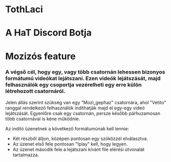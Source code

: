 # TothLaci
# A HaT Discord Botja

# Mozizós feature

### A végső cél, hogy egy, vagy több csatornán lehessen bizonyos formátumú videókat lejátszani. Ezen videók lejátszását, majd felhasználók egy csoportja vezérelheti egy erre külön létrehozott csatornáról.

Jelen állás szerint szükség van egy "Mozi_gephaz" csatornára, ahol "Vetito" ranggal rendelkező felhasználók indíthatják
majd el egy-egy videó lejátszását. Egyenlőre csak egy csatornán, persze később párhuzamosan több csatornával is kéne működnie.

Az indító üzenetnek a következő formátumúnak kell lennie:
 - Két részből álljon, középen pontosan egy szóközzel elválasztva.
 - Az üzenet első fele pontosan "!play" kell, hogy legyen.
 - Az üzenet második fele a lejátszani kívánt file elérési útvonalát tartalmazza.
